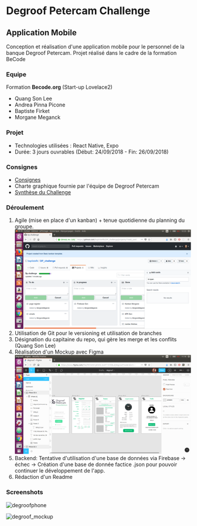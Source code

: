 # Degroof Petercam Challenge

## Application Mobile 

Conception et réalisation d'une application mobile pour le personnel de la banque Degroof Petercam. 
Projet réalisé dans le cadre de la formation BeCode


### Equipe

Formation **Becode.org**  (Start-up Lovelace2)
* Quang Son Lee
* Andrea Pinna Picone
* Baptiste Firket
* Morgane Meganck


### Projet

* Technologies utilisées : React Native, Expo  
* Durée: 3 jours ouvrables (Début: 24/09/2018 - Fin: 26/09/2018)


### Consignes 

* [Consignes](Becode28sept.pdf)
* Charte graphique fournie par l'équipe de Degroof Petercam
* [Synthèse du Challenge](DegroofPetercam-challenge2018.pdf)



### Déroulement

1. Agile (mise en place d'un kanban) + tenue quotidienne du planning du groupe.
![kanban](kanbandp.png)  
2. Utilisation de Git pour le versioning et utilisation de branches
3. Désignation du capitaine du repo, qui gère les merge et les conflits (Quang Son Lee)
4. Réalisation d'un Mockup avec Figma ![Mockup](dpchal.png)
5. Backend: Tentative d'utilisation d'une base de données via Firebase -> échec -> Création d'une base de donnée factice .json pour pouvoir continuer le développement de l'app.  
6. Rédaction d'un Readme


### Screenshots

![degroofphone](https://user-images.githubusercontent.com/18186452/47439139-229f1d80-d7ac-11e8-8163-46b3cb5d9e37.png)


![degroof_mockup](https://user-images.githubusercontent.com/18186452/47438949-bc19ff80-d7ab-11e8-9e8e-c3f04a89865c.png)




